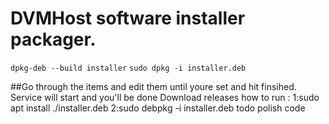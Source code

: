 # DVMHost software installer packager.

`dpkg-deb --build installer`
`sudo dpkg -i installer.deb`

##Go through the items and edit them until youre set and hit finsihed. Service will start and you'll be done
Download releases
how to run :
1:sudo apt install ./installer.deb
2:sudo debpkg -i installer.deb
todo
polish code
